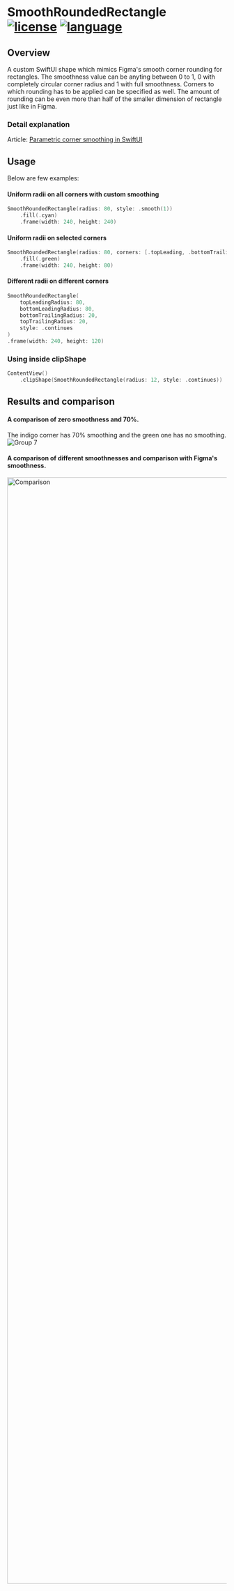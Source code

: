 # SmoothRoundedRectangle <br> [![license](https://badgen.net/badge/license/MIT/green?icon=github)](./LICENSE) [![language](https://badgen.net/badge/language/Swift/orange?icon=apple)](./LANGUAGE)

## Overview
A custom SwiftUI shape which mimics Figma's smooth corner rounding for rectangles. The smoothness value can be anyting between 0 to 1, 0 with completely circular corner radius and 1 with full smoothness. Corners to which rounding has to be applied can be specified as well. The amount of rounding can be even more than half of the smaller dimension of rectangle just like in Figma.

### Detail explanation
Article: [Parametric corner smoothing in SwiftUI](https://medium.com/@zvyom/parametric-corner-smoothing-in-swiftui-108acea52874)

## Usage
Below are few examples:
#### Uniform radii on all corners with custom smoothing
``` swift
SmoothRoundedRectangle(radius: 80, style: .smooth(1))
    .fill(.cyan)
    .frame(width: 240, height: 240)
```

#### Uniform radii on selected corners
``` swift
SmoothRoundedRectangle(radius: 80, corners: [.topLeading, .bottomTrailing])
    .fill(.green)
    .frame(width: 240, height: 80)
```

#### Different radii on different corners
``` swift
SmoothRoundedRectangle(
    topLeadingRadius: 80,
    bottomLeadingRadius: 80,
    bottomTrailingRadius: 20,
    topTrailingRadius: 20,
    style: .continues
)
.frame(width: 240, height: 120)
```

### Using inside clipShape
``` swift
ContentView()
    .clipShape(SmoothRoundedRectangle(radius: 12, style: .continues))
```
## Results and comparison
#### A comparison of zero smoothness and 70%. <br>
The indigo corner has 70% smoothing and the green one has no smoothing. <br>
![Group 7](https://github.com/user-attachments/assets/0390b622-a23f-42a9-a19f-0b12a059e6bb)

#### A comparison of different smoothnesses and comparison with Figma's smoothness. <br>
<img width="2541" alt="Comparison" src="https://github.com/user-attachments/assets/4e3bf650-7670-483c-889f-ec865a756972">

